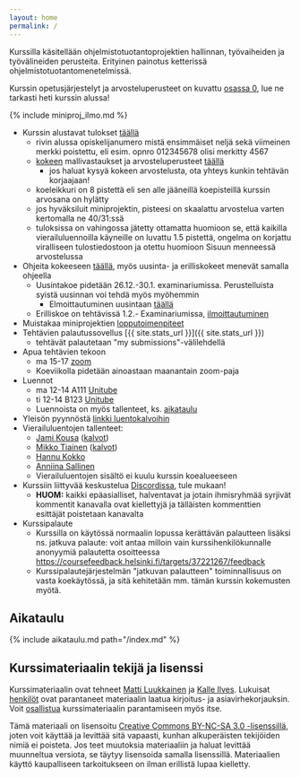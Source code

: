 ```yaml
---
layout: home
permalink: /
---
```


Kurssilla käsitellään ohjelmistotuotantoprojektien hallinnan, työvaiheiden ja työvälineiden perusteita. Erityinen
painotus ketterissä ohjelmistotuotantomenetelmissä.

Kurssin opetusjärjestelyt ja arvosteluperusteet on kuvattu [osassa 0](/osa0), lue ne tarkasti heti kurssin alussa!

{% include miniproj_ilmo.md %}

- Kurssin alustavat tulokset [täällä](/tulos.pdf)
  - rivin alussa opiskelijanumero mistä ensimmäiset neljä sekä viimeinen merkki poistettu, eli esim. opnro 012345678 olisi merkitty 4567
  - [kokeen](https://moodle.helsinki.fi/course/view.php?id=55570) mallivastaukset ja arvosteluperusteet [täällä](/koe2022)
    - jos haluat kysyä kokeen arvostelusta, ota yhteys kunkin tehtävän korjaajaan!
  - koeleikkuri on 8 pistettä eli sen alle jääneillä koepisteillä kurssin arvosana on hylätty
  - jos hyväksiluit miniprojektin, pisteesi on skaalattu arvostelua varten kertomalla ne 40/31:ssä
  - tuloksissa on vahingossa jätetty ottamatta huomioon se, että kaikilla vierailuluennoilla käyneille on luvattu 1.5 pistettä, ongelma on korjattu viralliseen tulostiedostoon ja otettu huomioon Sisuun menneessä arvostelussa
- Ohjeita kokeeseen [täällä](/ohje_kokeeseen), myös uusinta- ja erilliskokeet menevät samalla ohjeella
  - Uusintakoe pidetään 26.12.-30.1. examinariumissa. Perustelluista syistä uusinnan voi tehdä myös myöhemmin
    - Elmoittautuminen uusintaan [täällä](https://examinarium.helsinki.fi/enroll/exam/68512?code=TKT20006_hy-opt-cur-2223-cf7ab8df-fa0c-482e-9584-388e0429f5cb)
  - Erilliskoe on tehtävissä 1.2.- Examinariumissa, [ilmoittautuminen](https://examinarium.helsinki.fi/enroll/exam/70214?code=TKT20006_otm-6333687a-b301-4e6d-be4e-8f5dcc38eb95)
- Muistakaa miniprojektien [lopputoimenpiteet](/miniprojektin_arvosteluperusteet/#lopputoimenpiteet)
- Tehtävien palautussovellus [{{ site.stats_url }}]({{ site.stats_url }})
  - tehtävät palautetaan "my submissions"-välilehdellä
- Apua tehtävien tekoon
  - ma 15-17 [zoom](https://helsinki.zoom.us/j/66434455403?pwd=UWQ2NnZUZHF0Z1RyanFjTFRMU0I5dz09)
  - Koeviikolla pidetään ainoastaan maanantain zoom-paja
- Luennot
  - ma 12-14 A111 [Unitube](https://video.helsinki.fi/unitube/live-stream.html?room=l9)
  - ti 12-14 B123 [Unitube](https://video.helsinki.fi/unitube/live-stream.html?room=l10)
  - Luennoista on myös tallenteet, ks. [aikataulu](/#aikataulu)
- Yleisön pyynnöstä [linkki luentokalvoihin](https://github.com/ohjelmistotuotanto-hy/slides-22)
- Vierailuluentojen tallenteet:
  - [Jami Kousa](https://youtu.be/nVs0Ker3cPk) ([kalvot](/vierailuluennot/jami.pdf))
  - [Mikko Tiainen](https://youtu.be/77-d-LbT2FI) ([kalvot](/vierailuluennot/mikko.pdf))
  - [Hannu Kokko](https://youtu.be/gKCKFs2zUu4)
  - [Anniina Sallinen](https://youtu.be/WWy-G353UEo)
  - Vierailuluentojen sisältö ei kuulu kurssin koealueeseen
- Kurssiin liittyvää keskustelua [Discordissa](https://study.cs.helsinki.fi/discord/join/ohtu), tule mukaan!
  - **HUOM:** kaikki epäasialliset, halventavat ja jotain ihmisryhmää syrjivät kommentit kanavalla ovat kiellettyjä ja tälläisten kommenttien esittäjät poistetaan kanavalta
- Kurssipalaute
  - Kurssilla on käytössä normaalin lopussa kerättävän palautteen lisäksi ns. jatkuva palaute: voit antaa milloin vain kurssihenkilökunnalle anonyymiä palautetta osoitteessa <https://coursefeedback.helsinki.fi/targets/37221267/feedback>
  - Kurssipalautejärjestelmän "jatkuvan palautteen" toiminnallisuus on vasta koekäytössä, ja sitä kehitetään mm. tämän kurssin kokemusten myötä.

## Aikataulu

{% include aikataulu.md path="/index.md" %}

## Kurssimateriaalin tekijä ja lisenssi

Kurssimateriaalin ovat tehneet <a href="https://github.com/mluukkai">Matti Luukkainen</a> ja <a href="https://github.com/Kaltsoon">Kalle Ilves</a>. Lukuisat <a href="https://github.com/ohjelmistotuotanto-hy/ohjelmistotuotanto-hy.github.io/graphs/contributors">henkilöt</a> ovat parantaneet materiaalin laatua kirjoitus- ja asiavirhekorjauksin. Voit <a href="/osa0#typoja-materiaalissa">osallistua</a> kurssimateriaalin parantamiseen myös itse.

Tämä materiaali on lisensoitu <a rel="license" href="http://creativecommons.org/licenses/by-nc-sa/3.0/">Creative Commons BY-NC-SA 3.0 -lisenssillä</a>, joten voit käyttää ja levittää sitä vapaasti, kunhan alkuperäisten tekijöiden nimiä ei poisteta. Jos teet muutoksia materiaaliin ja haluat levittää muunneltua versiota, se täytyy lisensoida samalla lisenssillä. Materiaalien käyttö kaupalliseen tarkoitukseen on ilman erillistä lupaa kielletty.

